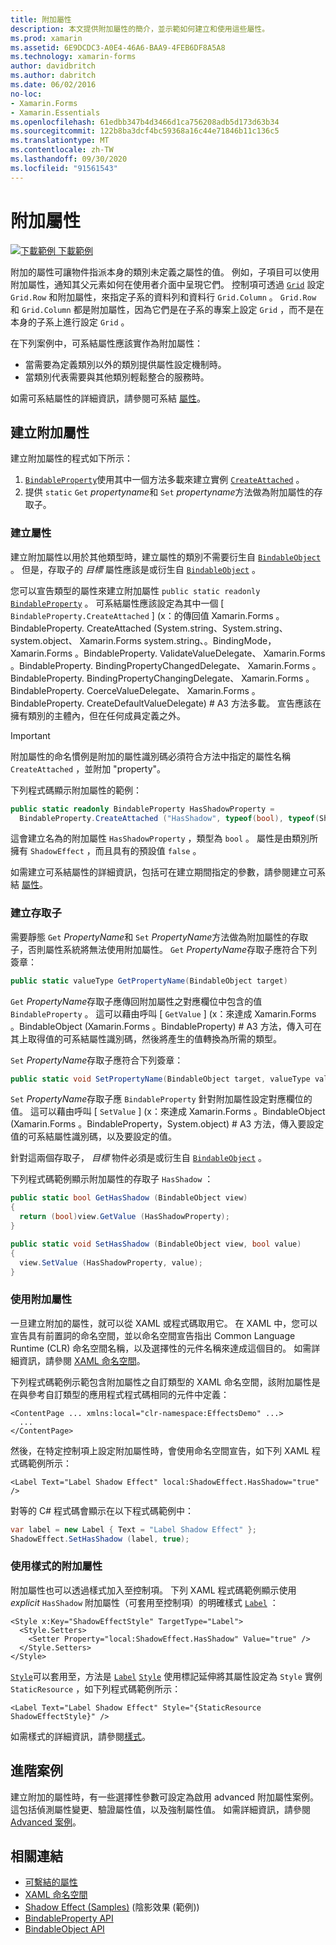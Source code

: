 ```yaml
---
title: 附加屬性
description: 本文提供附加屬性的簡介，並示範如何建立和使用這些屬性。
ms.prod: xamarin
ms.assetid: 6E9DCDC3-A0E4-46A6-BAA9-4FEB6DF8A5A8
ms.technology: xamarin-forms
author: davidbritch
ms.author: dabritch
ms.date: 06/02/2016
no-loc:
- Xamarin.Forms
- Xamarin.Essentials
ms.openlocfilehash: 61edbb347b4d3466d1ca756208adb5d173d63b34
ms.sourcegitcommit: 122b8ba3dcf4bc59368a16c44e71846b11c136c5
ms.translationtype: MT
ms.contentlocale: zh-TW
ms.lasthandoff: 09/30/2020
ms.locfileid: "91561543"
---
```

# <a name="attached-properties"></a>附加屬性

[![下載範例](~/media/shared/download.png) 下載範例](https://docs.microsoft.com/samples/xamarin/xamarin-forms-samples/effects-shadoweffect)


附加的屬性可讓物件指派本身的類別未定義之屬性的值。 例如，子項目可以使用附加屬性，通知其父元素如何在使用者介面中呈現它們。 控制項可透過 [`Grid`](xref:Xamarin.Forms.Grid) 設定 `Grid.Row` 和附加屬性，來指定子系的資料列和資料行 `Grid.Column` 。 `Grid.Row` 和 `Grid.Column` 都是附加屬性，因為它們是在子系的專案上設定 `Grid` ，而不是在本身的子系上進行設定 `Grid` 。

在下列案例中，可系結屬性應該實作為附加屬性：

- 當需要為定義類別以外的類別提供屬性設定機制時。
- 當類別代表需要與其他類別輕鬆整合的服務時。

如需可系結屬性的詳細資訊，請參閱可系結 [屬性](~/xamarin-forms/xaml/bindable-properties.md)。

## <a name="create-an-attached-property"></a>建立附加屬性

建立附加屬性的程式如下所示：

1. [`BindableProperty`](xref:Xamarin.Forms.BindableProperty)使用其中一個方法多載來建立實例 [`CreateAttached`](xref:Xamarin.Forms.BindableProperty.CreateAttached*) 。
1. 提供 `static` `Get` *propertyname*和 `Set` *propertyname*方法做為附加屬性的存取子。

### <a name="create-a-property"></a>建立屬性

建立附加屬性以用於其他類型時，建立屬性的類別不需要衍生自 [`BindableObject`](xref:Xamarin.Forms.BindableObject) 。 但是，存取子的 *目標* 屬性應該是或衍生自 [`BindableObject`](xref:Xamarin.Forms.BindableObject) 。

您可以宣告類型的屬性來建立附加屬性 `public static readonly` [`BindableProperty`](xref:Xamarin.Forms.BindableProperty) 。 可系結屬性應該設定為其中一個 [ `BindableProperty.CreateAttached` ] (x：的傳回值 Xamarin.Forms 。BindableProperty. CreateAttached (System.string、System.string、system.object、 Xamarin.Forms system.string、。BindingMode， Xamarin.Forms 。BindableProperty. ValidateValueDelegate、 Xamarin.Forms 。BindableProperty. BindingPropertyChangedDelegate、 Xamarin.Forms 。BindableProperty. BindingPropertyChangingDelegate、 Xamarin.Forms 。BindableProperty. CoerceValueDelegate、 Xamarin.Forms 。BindableProperty. CreateDefaultValueDelegate) # A3 方法多載。 宣告應該在擁有類別的主體內，但在任何成員定義之外。

> [!IMPORTANT]
> 附加屬性的命名慣例是附加的屬性識別碼必須符合方法中指定的屬性名稱 `CreateAttached` ，並附加 "property"。

下列程式碼顯示附加屬性的範例：

```csharp
public static readonly BindableProperty HasShadowProperty =
  BindableProperty.CreateAttached ("HasShadow", typeof(bool), typeof(ShadowEffect), false);
```

這會建立名為的附加屬性 `HasShadowProperty` ，類型為 `bool` 。 屬性是由類別所擁有 `ShadowEffect` ，而且具有的預設值 `false` 。

如需建立可系結屬性的詳細資訊，包括可在建立期間指定的參數，請參閱建立可系結 [屬性](~/xamarin-forms/xaml/bindable-properties.md#consume-a-bindable-property)。

### <a name="create-accessors"></a>建立存取子

需要靜態 `Get` *PropertyName*和 `Set` *PropertyName*方法做為附加屬性的存取子，否則屬性系統將無法使用附加屬性。 `Get` *PropertyName*存取子應符合下列簽章：

```csharp
public static valueType GetPropertyName(BindableObject target)
```

`Get` *PropertyName*存取子應傳回附加屬性之對應欄位中包含的值 `BindableProperty` 。 這可以藉由呼叫 [ `GetValue` ] (x：來達成 Xamarin.Forms 。BindableObject (Xamarin.Forms 。BindableProperty) # A3 方法，傳入可在其上取得值的可系結屬性識別碼，然後將產生的值轉換為所需的類型。

`Set` *PropertyName*存取子應符合下列簽章：

```csharp
public static void SetPropertyName(BindableObject target, valueType value)
```

`Set` *PropertyName*存取子應 `BindableProperty` 針對附加屬性設定對應欄位的值。 這可以藉由呼叫 [ `SetValue` ] (x：來達成 Xamarin.Forms 。BindableObject (Xamarin.Forms 。BindableProperty，System.object) # A3 方法，傳入要設定值的可系結屬性識別碼，以及要設定的值。

針對這兩個存取子， *目標* 物件必須是或衍生自 [`BindableObject`](xref:Xamarin.Forms.BindableObject) 。

下列程式碼範例顯示附加屬性的存取子 `HasShadow` ：

```csharp
public static bool GetHasShadow (BindableObject view)
{
  return (bool)view.GetValue (HasShadowProperty);
}

public static void SetHasShadow (BindableObject view, bool value)
{
  view.SetValue (HasShadowProperty, value);
}
```

### <a name="consume-an-attached-property"></a>使用附加屬性

一旦建立附加的屬性，就可以從 XAML 或程式碼取用它。 在 XAML 中，您可以宣告具有前置詞的命名空間，並以命名空間宣告指出 Common Language Runtime (CLR) 命名空間名稱，以及選擇性的元件名稱來達成這個目的。 如需詳細資訊，請參閱 [XAML 命名空間](~/xamarin-forms/xaml/namespaces.md)。

下列程式碼範例示範包含附加屬性之自訂類型的 XAML 命名空間，該附加屬性是在與參考自訂類型的應用程式程式碼相同的元件中定義：

```xaml
<ContentPage ... xmlns:local="clr-namespace:EffectsDemo" ...>
  ...
</ContentPage>
```

然後，在特定控制項上設定附加屬性時，會使用命名空間宣告，如下列 XAML 程式碼範例所示：

```xaml
<Label Text="Label Shadow Effect" local:ShadowEffect.HasShadow="true" />
```

對等的 C# 程式碼會顯示在以下程式碼範例中：

```csharp
var label = new Label { Text = "Label Shadow Effect" };
ShadowEffect.SetHasShadow (label, true);
```

### <a name="consume-an-attached-property-with-a-style"></a>使用樣式的附加屬性

附加屬性也可以透過樣式加入至控制項。 下列 XAML 程式碼範例顯示使用*explicit* `HasShadow` 附加屬性（可套用至控制項）的明確樣式 [`Label`](xref:Xamarin.Forms.Label) ：

```xaml
<Style x:Key="ShadowEffectStyle" TargetType="Label">
  <Style.Setters>
    <Setter Property="local:ShadowEffect.HasShadow" Value="true" />
  </Style.Setters>
</Style>
```

[`Style`](xref:Xamarin.Forms.Style)可以套用至，方法是 [`Label`](xref:Xamarin.Forms.Label) [`Style`](xref:Xamarin.Forms.NavigableElement.Style) 使用標記延伸將其屬性設定為 `Style` 實例 `StaticResource` ，如下列程式碼範例所示：

```xaml
<Label Text="Label Shadow Effect" Style="{StaticResource ShadowEffectStyle}" />
```

如需樣式的詳細資訊，請參閱[樣式](~/xamarin-forms/user-interface/styles/index.md)。

## <a name="advanced-scenarios"></a>進階案例

建立附加的屬性時，有一些選擇性參數可設定為啟用 advanced 附加屬性案例。 這包括偵測屬性變更、驗證屬性值，以及強制屬性值。 如需詳細資訊，請參閱 [Advanced 案例](~/xamarin-forms/xaml/bindable-properties.md#advanced-scenarios)。

## <a name="related-links"></a>相關連結

- [可繫結的屬性](~/xamarin-forms/xaml/bindable-properties.md)
- [XAML 命名空間](~/xamarin-forms/xaml/namespaces.md)
- [Shadow Effect (Samples)](/samples/xamarin/xamarin-forms-samples/effects-shadoweffect) (陰影效果 (範例))
- [BindableProperty API](xref:Xamarin.Forms.BindableProperty)
- [BindableObject API](xref:Xamarin.Forms.BindableObject)
